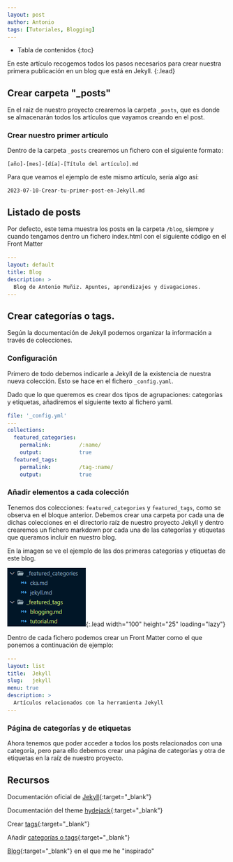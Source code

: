 ```yaml
---
layout: post
author: Antonio
tags: [Tutoriales, Blogging]
---
```

- Tabla de contenidos
{:toc}

En este artículo recogemos todos los pasos necesarios para crear nuestra primera publicación en un blog que está en Jekyll.
{:.lead}

## Crear carpeta "_posts"

En el raiz de nuestro proyecto crearemos la carpeta `_posts`, que es donde se almacenarán todos los artículos que vayamos creando en el post.

### Crear nuestro primer artículo

Dentro de la carpeta `_posts` crearemos un fichero con el siguiente formato:

```
[año]-[mes]-[día]-[Título del artículo].md
```

Para que veamos el ejemplo de este mismo artículo, sería algo así:

```
2023-07-10-Crear-tu-primer-post-en-Jekyll.md
```

## Listado de posts

Por defecto, este tema muestra los posts en la carpeta `/blog`, siempre y cuando tengamos dentro un fichero index.html con el siguiente código en el Front Matter
```yaml
---
layout: default
title: Blog
description: >
  Blog de Antonio Muñiz. Apuntes, aprendizajes y divagaciones.
---

```

## Crear categorías o tags. 

Según la documentación de Jekyll podemos organizar la información a través de colecciones. 

### Configuración

Primero de todo debemos indicarle a Jekyll de la existencia de nuestra nueva colección. Esto se hace en el fichero `_config.yaml`.

Dado que lo que queremos es crear dos tipos de agrupaciones: categorías y etiquetas, añadiremos el siguiente texto al fichero yaml.

~~~yaml
file: '_config.yml'
---
collections:
  featured_categories:
    permalink:         /:name/
    output:            true
  featured_tags:
    permalink:         /tag-:name/
    output:            true
~~~

### Añadir elementos a cada colección

Tenemos dos colecciones: `featured_categories` y `featured_tags`, como se observa en el bloque anterior. Debemos crear una carpeta por cada una de dichas colecciones en el directorio raíz de nuestro proyecto Jekyll y dentro crearemos un fichero markdown por cada una de las categorías y etiquetas que queramos incluir en nuestro blog.

En la imagen se ve el ejemplo de las dos primeras categorías y etiquetas de este blog.

![image](/assets/img/blog/category-tag-folders.png){:.lead width="100" height="25" loading="lazy"}

Dentro de cada fichero podemos crear un Front Matter como el que ponemos a continuación de ejemplo:

~~~yaml
---
layout: list
title:  Jekyll
slug:   jekyll
menu: true
description: >
  Artículos relacionados con la herramienta Jekyll
---
~~~

### Página de categorías y de etiquetas

Ahora tenemos que poder acceder a todos los posts relacionados con una categoría, pero para ello debemos crear una página de categorías y otra de etiquetas en la raíz de nuestro proyecto. 




## Recursos

Documentación oficial de [Jekyll](https://jekyllrb.com/docs/step-by-step/08-blogging/){:target="_blank"}

Documentación del theme [hydejack](https://hydecorp.github.io/hydejack-starter-kit/docs/basics/#adding-a-category-or-tag){:target="_blank"}

Crear [tags](https://github.com/hydecorp/hydejack-site/blob/1e1b648b39ac1b698157a904174afa99c84777fa/hydejack/_posts/2016-03-08-introducing-hydejack.md?plain=1#L88){:target="_blank"}

Añadir [categorías o tags](https://hydecorp.github.io/hydejack-starter-kit/docs/basics/#adding-a-category-or-tag){:target="_blank"}

[Blog](https://tseknet.com/blog/){:target="_blank"} en el que me he "inspirado"
